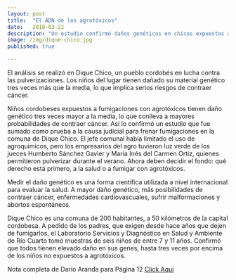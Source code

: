```yaml
---
layout: post
title:  "El ADN de los agrotóxicos"
date:   2018-03-22
description: "Un estudio confirmó daños genéticos en chicos expuestos a fumigaciones"
image: /img/dique-chico.jpg
published: true

---
```


El análisis se realizó en Dique Chico, un pueblo cordobés en lucha contra las pulverizaciones. Los niños del lugar tienen dañado su material genético tres veces más que la media, lo que implica serios riesgos de contraer cáncer.

Niños cordobeses expuestos a fumigaciones con agrotóxicos tienen daño genético tres veces mayor a la media, lo que conlleva a mayores probabilidades de contraer cáncer. Así lo confirmó un estudio que fue sumado como prueba a la causa judicial para frenar fumigaciones en la comuna de Dique Chico. El jefe comunal había limitado el uso de agroquímicos, pero los empresarios del agro tuvieron luz verde de los jueces Humberto Sánchez Gavier y María Inés del Carmen Ortiz, quienes permitieron pulverizar durante el verano. Ahora deben decidir el fondo: qué derecho está primero, a la salud o a fumigar con agrotóxicos.

Medir el daño genético es una forma científica utilizada a nivel internacional para evaluar la salud. A mayor daño genético, más posibilidades de contraer cáncer, enfermedades cardiovascuales, sufrir malformaciones y abortos espontáneos.

Dique Chico es una comuna de 200 habitantes, a 50 kilómetros de la capital cordobesa. A pedido de los padres, que exigen desde hace años que dejen de fumigarlos, el Laboratorio Servicios y Diagnóstico en Salud y Ambiente de Río Cuarto tomó muestras de seis niños de entre 7 y 11 años. Confirmó que todos tienen elevado daño en sus genes, hasta tres veces por encima de los niños no expuestos a agrotóxicos.

Nota completa de Dario Aranda para Página 12 [Click Aquí](https://www.pagina12.com.ar/103084-el-adn-de-los-agrotoxicos)

